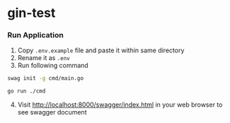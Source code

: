 # gin-test

### Run Application

1.  Copy `.env.example` file and paste it within same directory
2.  Rename it as `.env`
3.  Run following command

```bash
swag init -g cmd/main.go
```

```bash
go run ./cmd
```

4.  Visit <http://localhost:8000/swagger/index.html> in your web browser to see swagger document
